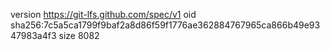 version https://git-lfs.github.com/spec/v1
oid sha256:7c5a5ca1799f9baf2a8d86f59f1776ae362884767965ca866b49e9347983a4f3
size 8082
